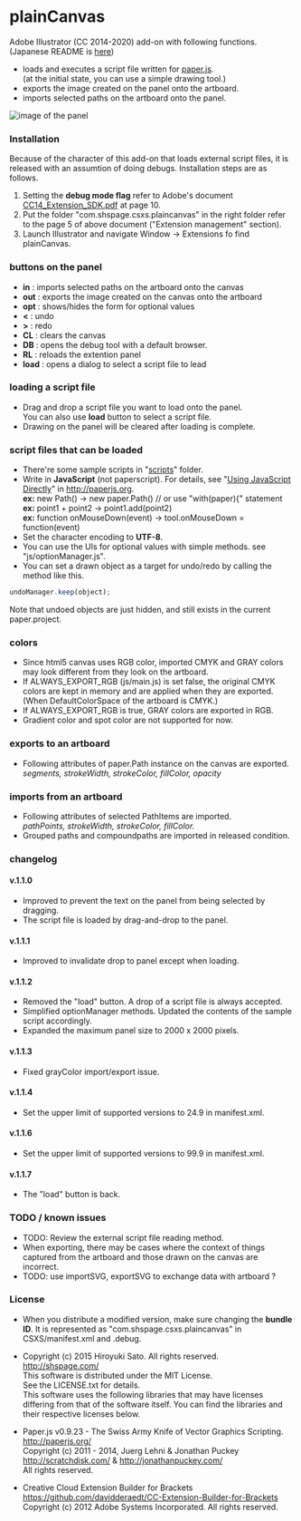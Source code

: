 # plainCanvas

Adobe Illustrator (CC 2014-2020) add-on with following functions.  
(Japanese README is [here](https://github.com/shspage/plainCanvas/blob/master/README_ja.md))

* loads and executes a script file written for [paper.js](http://paperjs.org).  
(at the initial state, you can use a simple drawing tool.)
* exports the image created on the panel onto the artboard.
* imports selected paths on the artboard onto the panel.

![image of the panel](https://github.com/shspage/plainCanvas/raw/master/image/desc_plaincanvas.png "image of the panel")

### Installation
Because of the character of this add-on that loads external script files, it is released with an assumtion of doing debugs.  Installation steps are as follows.  

1. Setting the __debug mode flag__ refer to Adobe's document [CC14_Extension_SDK.pdf](http://wwwimages.adobe.com/content/dam/Adobe/en/devnet/creativesuite/pdfs/CC14_Extension_SDK.pdf) at page 10.  
2. Put the folder "com.shspage.csxs.plaincanvas" in the right folder refer to the page 5 of above document ("Extension management" section).  
3. Launch Illustrator and navigate Window -&#62; Extensions fo find plainCanvas.


### buttons on the panel
* __in__ : imports selected paths on the artboard onto the canvas
* __out__ : exports the image created on the canvas onto the artboard
* __opt__ : shows/hides the form for optional values
* __&#60;__ : undo
* __&#62;__ : redo
* __CL__ : clears the canvas
* __DB__ : opens the debug tool with a default browser.
* __RL__ : reloads the extention panel
* __load__ : opens a dialog to select a script file to lead

### loading a script file
* Drag and drop a script file you want to load onto the panel.  
You can also use __load__ button to select a script file.
* Drawing on the panel will be cleared after loading is complete.

### script files that can be loaded
* There're some sample scripts in "[scripts](https://github.com/shspage/plainCanvas/tree/master/scripts)" folder.  
* Write in __JavaScript__ (not paperscript).  For details, see "[Using JavaScript Directly](http://paperjs.org/tutorials/getting-started/using-javascript-directly/)" in http://paperjs.org.  
__ex:__ new Path() -> new paper.Path()   // or use "with(paper){" statement  
__ex:__ point1 + point2 -> point1.add(point2)  
__ex:__ function onMouseDown(event) -> tool.onMouseDown = function(event)  
* Set the character encoding to __UTF-8__.
* You can use the UIs for optional values with simple methods. see "js/optionManager.js".
* You can set a drawn object as a target for undo/redo by calling the method like this.
```javascript
undoManager.keep(object);
```
Note that undoed objects are just hidden, and still exists in the current paper.project.



### colors
* Since html5 canvas uses RGB color, imported CMYK and GRAY colors may look different from they look on the artboard.
* If ALWAYS_EXPORT_RGB (js/main.js) is set false, the original CMYK colors are kept in memory
and are applied when they are exported. (When DefaultColorSpace of the artboard
is CMYK.)
* If ALWAYS_EXPORT_RGB is true, GRAY colors are exported in RGB.
* Gradient color and spot color are not supported for now.

### exports to an artboard
* Following attributes of paper.Path instance on the canvas are exported.  
_segments, strokeWidth, strokeColor, fillColor, opacity_

### imports from an artboard
* Following attributes of selected PathItems are imported.  
_pathPoints, strokeWidth, strokeColor, fillColor._
* Grouped paths and compoundpaths are imported in released condition.

### changelog
#### v.1.1.0
* Improved to prevent the text on the panel from being selected by dragging.
* The script file is loaded by drag-and-drop to the panel.
#### v.1.1.1
* Improved to invalidate drop to panel except when loading.
#### v.1.1.2
* Removed the "load" button. A drop of a script file is always accepted.
* Simplified optionManager methods. Updated the contents of the sample script accordingly.
* Expanded the maximum panel size to 2000 x 2000 pixels.
#### v.1.1.3
* Fixed grayColor import/export issue.
#### v.1.1.4
* Set the upper limit of supported versions to 24.9 in manifest.xml.
#### v.1.1.6
* Set the upper limit of supported versions to 99.9 in manifest.xml.
#### v.1.1.7
* The "load" button is back.

### TODO / known issues
* TODO: Review the external script file reading method.
* When exporting, there may be cases where the context of things captured from the artboard and those drawn on the canvas are incorrect.
* TODO: use importSVG, exportSVG to exchange data with artboard ?

### License
* When you distribute a modified version, make sure changing the __bundle ID__.
It is represented as "com.shspage.csxs.plaincanvas" in CSXS/manifest.xml and .debug.
*  Copyright (c) 2015 Hiroyuki Sato. All rights reserved.  
http://shspage.com/  
This software is distributed under the MIT License.  
See the LICENSE.txt for details.  
This software uses the following libraries that may have
licenses differing from that of the software itself. You can find the
libraries and their respective licenses below.

* Paper.js v0.9.23 - The Swiss Army Knife of Vector Graphics Scripting.  
http://paperjs.org/  
Copyright (c) 2011 - 2014, Juerg Lehni & Jonathan Puckey  
http://scratchdisk.com/ & http://jonathanpuckey.com/  
All rights reserved.  

* Creative Cloud Extension Builder for Brackets  
https://github.com/davidderaedt/CC-Extension-Builder-for-Brackets  
Copyright (c) 2012 Adobe Systems Incorporated. All rights reserved.  

